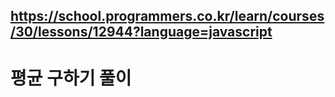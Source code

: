 ## https://school.programmers.co.kr/learn/courses/30/lessons/12944?language=javascript

# 평균 구하기 풀이
